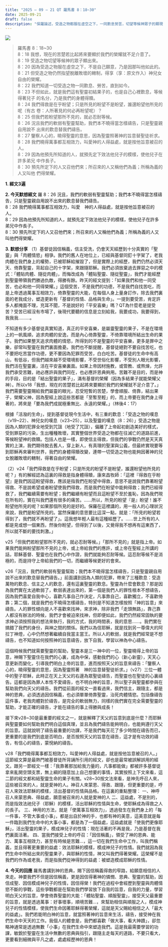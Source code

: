 ```yaml
---
title: "2025 – 09 – 21 QT 羅馬書 8：18~30"
date: 2025-09-21
draft: false
description: "保羅論述，受造之物都服在虛空之下，一同歎息勞苦，切望等候神眾子的顯現，而我們信徒也同樣在盼望中等候身體得贖。"
---
```


![](/images/qt.jpg)

> 羅馬書 8：18~30  
> 8：18 我想，現在的苦楚若比起將來要顯於我們的榮耀就不足介意了。  
8：19 受造之物切望等候神的眾子顯出來。  
8：20 因為受造之物服在虛空之下，不是自己願意，乃是因那叫他如此的。  
8：21 但受造之物仍然指望脫離敗壞的轄制，得享（享：原文作入）神兒女自由的榮耀。  
8：22 我們知道一切受造之物一同歎息、勞苦，直到如今。  
8：23 不但如此，就是我們這有聖靈初結果子的，也是自己心裡歎息，等候得著兒子 的名分，乃是我們的身體得贖。  
8：24 我們得救是在乎盼望；只是所見的盼望不是盼望，誰還盼望他所見的呢（有古 卷：人所著見的何必再盼望呢）？  
8：25 但我們若盼望那所不見的，就必忍耐等候。  
8：26 況且我們的軟弱有聖靈幫助，我們本不曉得當怎樣禱告，只是聖靈親自用說不 出來的歎息替我們禱告。  
8：27 鑒察人心的，曉得聖靈的意思，因為聖靈照著神的旨意替聖徒祈求。  
8：28 我們曉得萬事都互相效力，叫愛神的人得益處，就是按他旨意被召的人。  
8：29 因為他預先所知道的人，就預先定下效法他兒子的模樣，使他兒子在許多弟兄 中作長子。  
8：30 預先所定下的人又召他們來；所召來的人又稱他們為義；所稱為義的人又叫他 們得榮耀。   



**1.  經文3遍**

**2. 今天默想經文**
羅 8：26 況且，我們的軟弱有聖靈幫助；我們本不曉得當怎樣禱告，只是聖靈親自用說不出來的歎息替我們禱告。  
8：28 我們曉得萬事都互相效力，叫愛　神的人得益處，就是按他旨意被召的人。  
8：29 因為他預先所知道的人，就預先定下效法他兒子的模樣，使他兒子在許多弟兄中作長子。  
8：30 預先所定下的人又召他們來；所召來的人又稱他們為義；所稱為義的人又叫他們得榮耀。  

**3. 默想分享**
（1）基督徒因信稱義，信主受洗，仍會天天經歷到十分真實的「聖靈」與「肉體情慾」相爭。我們的舊人在地位上，已經與基督同釘十字架了，老我肉體在我們身上的權勢，已被耶穌給摧毀了，但是實際上的經歷，我們仍然必須天天、倚靠聖靈，背起自己的十字架，來跟隨耶穌。我們必須放棄過去罪惡之中的模式：「體貼肉體、隨從肉體」，而悔改成為「體貼聖靈、隨從聖靈」，我們才能經歷到聖靈帶領我們勝過仇敵，得勝有餘。昨天的經文提到：「如果我們和他一同受苦，也必和他一同得榮耀。」這個受苦，不是我們的功德，不是我們自找苦吃，而是上帝透過萬事互相效力，倚靠聖靈的大能，在每個人身上量身訂作，除去我們裏面的老我成分，塑造更新有「基督的性情、品格與生命」。一提到要受苦，肯定許多人都掩面不理，充耳不聞，不是說好的「平安喜樂」嗎？QT為什麼老是提受苦？受苦已經沒有市場了，後現代要聽的信息是立刻給我，我要成功，我要得到，我我我………。

不知道有多少基督徒真實知道，真正的平安喜樂，是屬靈聖靈的果子，不是在環境上的一帆風順，追求肉體的安逸，而是內心倚靠聖靈，不倚靠環境所結出生命的果子。我們如果整天追求肉體的情慾，所得到的不是聖靈的平安喜樂，更多是罪中之樂，卻常叫聖靈在我們裏面擔憂。我們也不斷提醒，基督徒絕對不要自找苦吃，也不要把吃苦當作功德，更不要因為犯罪而受苦，白白吃苦。基督徒的生命中有高山，有低谷，但我們越來越不受環境影響，不受世俗化影響，不受別人眼光影響，我們活在聖靈裏，活在平安喜樂裏面。如果上帝因材施教，或管教、或熬煉，允許我們承受苦難，祂必應許與我們同在，也必應許恩典夠用。苦難不是目的，而是神的手段，目的是「結出聖靈的果子」，滿有基督的榮耀（因為多結果子就能榮耀父神）。所以v18「我想，現在的苦楚若比起將來要顯於我們的榮耀就不足介意了。」我們需要聖靈賜給我們屬靈的眼光，忍受短暫的苦楚，學會順服、倚靠，結出果子，榮耀父神，因為聖經上說這些苦都是「至暫至輕」的，而上帝要在我們身上得著的，將來是「要為我們成就極重無比、永遠的榮耀。」（林後4：17）

根據「活潑的生命」，提到基督徒現今生活中，有三重的歎息：「受造之物的嘆息（v19~22）、神兒女的嘆息（v23~25），以及聖靈的嘆息（8：26）」受造之物是因為人類的犯罪全地受到咒詛（地受了咒詛），偏離了上帝起初創造美好的樣式，受到罪惡的污染，生出種種敗壞，其實整個世界受造之物都在往滅亡的道路前進，等候盼望神的救贖。包括人也是一樣，即使信主得救，但我們的爭戰仍然是天天真實的上演，我們期待脫去舊人，穿上新人，有真理的聖潔與公義，但最終實現要等到耶穌再來審判世界，我們的身體得贖改變，連帶一切受造之物也能夠因著神的兒女脫離敗壞的轄制，得著自由的榮耀。

（2）v24「我們得救是在乎盼望；只是所見的盼望不是盼望，誰還盼望他所見的呢？」有的解經認為這裏的得救是指身體得贖，康來昌牧師：「這裡『得救在乎盼望』是我們因這盼望得救，應該是指我們在盼望中得救，意思不是說我們靠著盼望得救、不是說希望或者盼望使我們得救，而是我們在盼望中能夠得救；我們已經得救了，我們繼續需要有盼望；我們繼續有盼望而且這盼望不至於羞恥，因為我們現在所有的，實在叫我們還有很多的痛苦。……所以，所見的盼望『是』盼望！誰不盼望他所見的呢？如果那個所見的是好的。保羅在這裡講的，用一般人的心理狀況來說，我們是盼望所見的。當然保羅的意思要比這深一點，就是：「所見的盼望若得到了，我們就不再盼望了」。這我想年輕人最有這種經歷了。……世上所有的人都是見或想一個東西，然後你盼望，但得到了以後，又覺得我不想再有這東西了，所以就不斷的要找刺激。」

v25「但我們若盼望那所不見的，就必忍耐等候。」「那所不見的」就是指上帝。如果我們能夠盼望那所不見的上帝，或上帝給我們的應許，或上帝在聖經上所講的話，耶穌基督、聖靈也在我們心中作證，我們就能夠忍耐等候。這忍耐等候不是消極的，而是持守上帝給我們的一切，而繼續等候更好的會來。

v26「況且，我們的軟弱有聖靈幫助；我們本不曉得當怎樣禱告，只是聖靈親自用說不出來的歎息替我們禱告。」前面講到因為人類的犯罪，帶來了三種歎息：受造萬物的歎息、信主之人的歎息，還有這裏聖靈的歎息。聖靈為什麼會歎息？那是因為我們實在太過軟弱了，軟弱表達出來的，第一個是我們人的罪性根本不想禱告，因為我們喜愛自我中心，喜歡凡事自己作決定，凡事靠自己，喜歡獨立，不喜歡倚靠；第二個，就是我們也不曉得怎樣禱告，特別是不知道怎樣按照「神的旨意」來禱告。人的罪性傾向是人不喜歡來找神，來求神，除非我們「走頭無路」，靠己靠人都沒有辦法的時候，我們才會被迫來找神，但即便如此，我們仍然經常固執的要求神必須按照我的想法來執行，我的方式，我的時間表，我的意思……。我們實在搞錯了我們的身份，與神之間的關係。我們以為信耶穌，就是找到另一尊偉大的阿拉丁神燈，心中仍然想著繼續自我當主當王。所以人的軟弱，就是我們經常是不想禱告，也不知道如何按照神的旨意禱告，放下自我，學習以神為中心禱告。

這個時候我們就需要聖靈的幫助，聖靈本是三一神中的一位，聖靈曉得上帝的旨意，神賜下聖靈住在我們的心裏，成為中保，感動我們的心（新心新靈），天天心意更新而變化，引導我們明白上帝的旨意，進而按照天父的旨意來禱告：「鑒察人心的，曉得聖靈的意思，因為聖靈照著　神的旨意替聖徒祈求。」（v27）三位一體中的聖子耶穌，此時正在天上天父的右邊為眾聖徒禱告，而聖靈也在聖徒的心裏禱告。這都是因為罪人本性不愛禱告，也不明白神的旨意，所以聖子與聖靈都參與在幫助我們向天父的禱告。我們從前面的經文一直看過來，我們信主，跟隨主，都是神的恩典，必須透過因信稱義，也必須單單倚靠聖靈，治死肉體情慾。包括像禱告這件事，老我肉體對於禱告，是完全的軟弱無力，同樣的我們實在完全需要聖靈的幫助，才能正確的禱告，才能在禱告的事上得勝與成長！

接下來v28~30是最重要的經文之一，就是解釋了天父的旨意到底是什麼？而耶穌與聖靈要如何幫助我們明白這個真理，並且為我們禱告能夠明白，也能夠遵行天父的旨意。這就說明了禱告最重要的功課，不是我們每天花了多少時間在禱告而已，更重要的是我們到底是否明白，是否按照天父的旨意在禱告，這才是有功效的禱告，有信心的禱告，蒙悅納的禱告。

v28「我們曉得萬事都互相效力，叫愛神的人得益處，就是按他旨意被召的人。」這節經文算是最熱門被基督徒所背誦所引用的經文，卻也是最常被誤解誤用的經文。跟另一節經文一樣：「我靠著那加給我力量的，凡事都能做」都被許多基督徒拿來亂開空頭支票，無上綱的隨意加上自己想要的事情，其實按照上下文來看，這二節的經文都和結聖靈生命的果子有關。v28~30按文法來看，是神先呼召人來，這些被召來的人，就是愛神的人。神召人來蒙恩、得救、跟隨，但更重要的是，呼召人來效法耶穌的模樣，活出基督的性情與品格。在這裏的重點整理：
一、神呼召人來蒙恩典、得益處，願意被召來的人就是愛神的人
二、這益處，不是別的，而是指效法祂兒子（耶穌）的模樣，活出耶穌的性情與生命，使耶穌成為得救之人的長子。
三、神用的方法，就是「使萬事互相效力」，透過發生在我們身上的「每一件事，不管大事或小事」，都是出自於神的手，也都有神的美意，這美意就是每一件臨到我們生命中的大事小事，都是為了一個益處，這益處就是「使我們更像耶穌」，活出聖靈的果子，模成神兒子的性情：現在活著的不再是我，乃是基督在我們裏面活著。
四、當我們接受上帝的呼召：「因信稱義」，領受了神的恩典、能力、萬事互相效力，甚至有時候是苦難…，這一切在我們生命中工作，叫我們稱義，並且得著更重要的益處：效法耶穌的模樣，模成神兒子的性情。我們就因為我們生命中所結出來的聖靈果子，與耶穌的性情，神又叫我們得著榮耀。這榮耀不是我們的作為或老我，而是指我們從神得到的益處：被塑造模成耶穌的性情。

**4. 今天的回應**
羅馬書講到神的恩典，賜下因信稱義得救的窄路，給願意相信的人來走。神要我們不但是因信稱義，更是因信得著神的憐憫、恩典、聖靈的幫助，因信成聖、因信模成神兒子的性情，因信得榮！我們在過程中會經歷到聖靈與肉體情慾不斷的爭戰，這些爭戰都是在幫助我們學習放下自我的旨意，自我的力量，學習明白天父的旨意，學會倚靠聖靈的大能：「體貼聖靈、順服聖靈」，接受天父最重要的旨意，就是透過萬事：好事壞事，順境苦難…，來幫助相信與順服之人，模成神兒子的性情模樣，使我們生命因著耶穌得著榮耀，這就是天父賜給相信之人「最大的益處」。我們若能明白神的旨意，就當照著神的旨意來生活，禱告，接受神在我們生命中天天的工作。我個人的體會是，我們都喜歡「做大事，看大神蹟」，卻忽略神通常是透過無數「小事」在我們生命中來塑造我們。這是我最需要學習的功課，敏銳於聖靈在生活中無數的恩典與指引，跟隨主走每天的道路，不要只看大，更要看到細微與平凡之處，處處經歷神的恩典！
